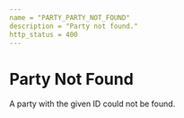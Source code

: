 ```yaml
---
name = "PARTY_PARTY_NOT_FOUND"
description = "Party not found."
http_status = 400
---
```


# Party Not Found

A party with the given ID could not be found.
